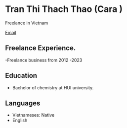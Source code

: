 
# Tran Thi Thach Thao (Cara )

 Freelance in Vietnam 

[Email](tranthithachthao86@gmail.com) 

## Freelance  Experience.

-Freelance business from 2012 -2023

##  Education

- Bachelor of chemistry  at HUI university.

## Languages

- Vietnameses: Native
- English
